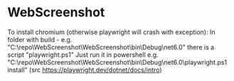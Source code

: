 # WebScreenshot

To install chromium (otherwise playwright will crash with exception):
In folder with build - e.g. "C:\repo\WebScreenshot\WebScreenshot\bin\Debug\net6.0" there is a script "playwright.ps1"
Just run it in powershell e.g. "C:\repo\WebScreenshot\WebScreenshot\bin\Debug\net6.0\playwright.ps1 install" (src https://playwright.dev/dotnet/docs/intro)
